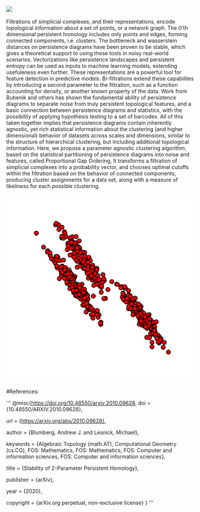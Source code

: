 <img  src="varied100frames.gif" />


<p>
    Filtrations of simplicial complexes, and their representations, encode topological information about a set of points, or a network graph. The 0’th dimensional persistent homology includes only points and edges, forming connected components, i.e. clusters. The bottleneck and wasserstein distances on persistence diagrams have been proven to be stable, which gives a theoretical support to using these tools in noisy real-world scenarios. Vectorizations like persistence landscapes and persistent entropy can be used as inputs to machine learning models, extending usefuleness even further. These representations are a powerful tool for feature detection in predictive models. Bi-filtrations extend these capabilites by introducing a second parameter to the filtration, such as a function accounting for density, or another known property of the data. Work from Bubenik and others has shown the fundamental ability of persistence diagrams to separate noise from truly persistent topological features, and a basic connection between persistence diagrams and statistics, with the possibility of applying hypothesis testing to a set of barcodes. All of this taken together implies that persistence diagrams contain inherently agnostic, yet rich statistical information about the clustering (and higher dimensional) behavior of datasets across scales and dimensions, similar to the structure of hierarchical clustering, but including additional topological information. Here, we propose a parameter agnostic clustering algorithm, based on the statistical partitioning of persistence diagrams into noise and features, called Proportional Gap Ordering, It transforms a filtration of simplicial complexes into a probability vector, and chooses optimal cutoffs within the filtration based on the behavior of connected components, producing cluster assignments for a data set, along with a measure of likeliness for each possible clustering.
</p>

<img  src="aniso60frames.gif" />

#References:

'''
@misc{https://doi.org/10.48550/arxiv.2010.09628,
  doi = {10.48550/ARXIV.2010.09628},
  
  url = {https://arxiv.org/abs/2010.09628},
  
  author = {Blumberg, Andrew J. and Lesnick, Michael},
  
  keywords = {Algebraic Topology (math.AT), Computational Geometry (cs.CG), FOS: Mathematics, FOS: Mathematics, FOS: Computer and information sciences, FOS: Computer and information sciences},
  
  title = {Stability of 2-Parameter Persistent Homology},
  
  publisher = {arXiv},
  
  year = {2020},
  
  copyright = {arXiv.org perpetual, non-exclusive license}
}
'''